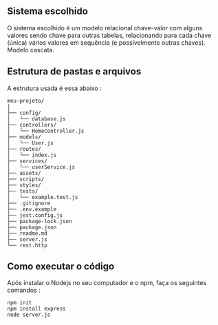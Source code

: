 ## Sistema escolhido

O sistema escolhido é um modelo relacional chave-valor com alguns valores sendo
chave para outras tabelas, relacionando para cada chave (única) vários valores em 
sequência (e possívelmente outras chaves). Modelo cascata.

## Estrutura de pastas e arquivos
A estrutura usada é essa abaixo : 
```
meu-projeto/
│
├── config/              
│   └── database.js
├── controllers/        
│   └── HomeController.js
├── models/               
│   └── User.js
├── routes/             
│   └── index.js
├── services/           
│   └── userService.js
├── assets/            
├── scripts/              
├── styles/               
├── tests/              
│   └── example.test.js
├── .gitignore             
├── .env.example          
├── jest.config.js       
├── package-lock.json    
├── package.json        
├── readme.md             
├── server.js           
└── rest.http
```
## Como executar o código

Após instalar o Nodejs no seu computador e o npm, faça os seguintes comandos : 
```
npm init 
npm install express
node server.js
```
